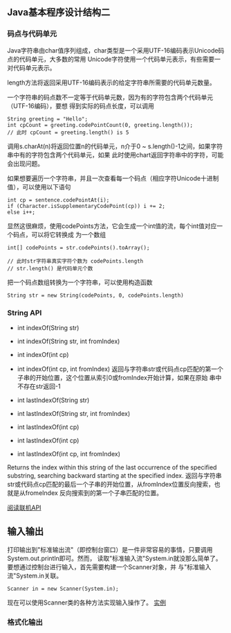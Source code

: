 

## Java基本程序设计结构二


### 码点与代码单元

Java字符串由char值序列组成，char类型是一个采用UTF-16编码表示Unicode码点的代码单元，大多数的常用
Unicode字符使用一个代码单元表示，有些需要一对代码单元表示。

length方法将返回采用UTF-16编码表示的给定字符串所需要的代码单元数量。

一个字符串的码点数不一定等于代码单元数，因为有的字符包含两个代码单元（UTF-16编码），要想
得到实际的码点长度，可以调用
```
String greeting = "Hello";
int cpCount = greeting.codePointCount(0, greeting.length());
// 此时 cpCount = greeting.length() is 5
```
调用s.charAt(n)将返回位置n的代码单元，n介于0 ~ s.length()-1之间，如果字符串中有的字符包含两个代码单元，如果
此时使用chart返回字符串中的字符，可能会出现问题。

如果想要遍历一个字符串，并且一次查看每一个码点（相应字符Unicode十进制值），可以使用以下语句
```
int cp = sentence.codePointAt(i);
if (Character.isSupplementaryCodePoint(cp)) i += 2;
else i++;
```
显然这很麻烦，使用codePoints方法，它会生成一个int值的流，每个int值对应一个码点，可以将它转换成
为一个数组
```
int[] codePoints = str.codePoints().toArray();

// 此时str字符串真实字符个数为 codePoints.length
// str.length() 是代码单元个数
```
把一个码点数组转换为一个字符串，可以使用构造函数
```
String str = new String(codePoints, 0, codePoints.length)
```


### String API

- int indexOf(String str)
- int indexOf(String str, int fromIndex)
- int indexOf(int cp)
- int indexOf(int cp, int fromIndex)
返回与字符串str或代码点cp匹配的第一个子串的开始位置，这个位置从索引0或fromIndex开始计算，如果在原始
串中不存在str返回-1

- int lastIndexOf(String str)
- int lastIndexOf(String str, int fromIndex)
- int lastIndexOf(int cp)
- int lastIndexOf(int cp)
- int lastIndexOf(int cp, int fromIndex)

Returns the index within this string of the last occurrence of the specified substring, 
searching backward starting at the specified index.
返回与字符串str或代码点cp匹配的最后一个子串的开始位置，从fromIndex位置反向搜索，也就是从fromeIndex
反向搜索到的第一个子串匹配的位置。


[阅读联机API](https://docs.oracle.com/javase/8/docs/api/)


## 输入输出

打印输出到"标准输出流"（即控制台窗口）是一件非常容易的事情，只要调用System.out.println即可。然而，
读取"标准输入流"System.in就没那么简单了。要想通过控制台进行输入，首先需要构建一个Scanner对象，并
与"标准输入流"System.in关联。
```
Scanner in = new Scanner(System.in);
```
现在可以使用Scanner类的各种方法实现输入操作了。
[实例](InputTest/InputTest.java)

### 格式化输出
























